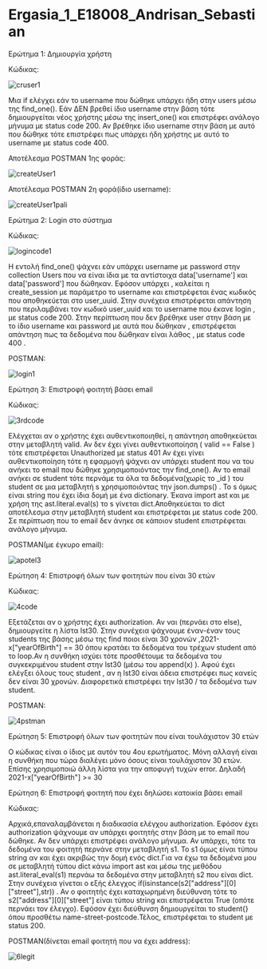 # Ergasia_1_E18008_Andrisan_Sebastian


Ερώτημα 1: Δημιουργία χρήστη

Κώδικας:


![cruser1](https://user-images.githubusercontent.com/52543423/118262747-02482300-b4be-11eb-9f3f-660e9ae7716d.PNG)


Μια if ελέγχει εάν το username που δώθηκε υπάρχει ήδη στην users μέσω της find_one().
Εάν ΔΕΝ βρεθεί ίδιο username στην βάση τότε δημιουργείται νέος χρήστης μέσω της insert_one() και επιστρέφει ανάλογο μήνυμα με status code 200.
Αν βρέθηκε ίδιο username στην βάση με αυτό που δώθηκε τότε επιστρέφει πως υπάρχει ήδη χρήστης με αυτό το username με status code 400.



Αποτέλεσμα POSTMAN 1ης φοράς:


![createUser1](https://user-images.githubusercontent.com/52543423/118262110-17708200-b4bd-11eb-8c13-975bdea057c6.PNG)

Αποτέλεσμα POSTMAN 2η φορά(ίδιο username):


![createUser1pali](https://user-images.githubusercontent.com/52543423/118262190-32db8d00-b4bd-11eb-8234-7f2b3a460452.PNG)



Ερώτημα 2: Login στο σύστημα

Κώδικας:

![logincode1](https://user-images.githubusercontent.com/52543423/118262648-db89ec80-b4bd-11eb-97a6-0e02959261fd.PNG)




Η εντολή find_one() ψάχνει εάν υπάρχει username με password στην collection Users που να είναι ίδια με τα αντίστοιχα data['username'] και data['password'] που δώθηκαν.
Εφόσον υπάρχει , καλείται η create_session με παράμετρο το username και επιστρέφεται ένας κωδικός που αποθηκεύεται στο user_uuid.
Στην συνέχεια επιστρέφεται απάντηση που περιλαμβάνει τον κωδικό user_uuid και το username που έκανε login , με status code 200.
Στην περίπτωση που δεν βρέθηκε user στην βάση με το ίδιο username και password με αυτά που δώθηκαν , επιστρέφεται απάντηση πως τα δεδομένα που δώθηκαν είναι λάθος , με status code 400 .

POSTMAN:

![login1](https://user-images.githubusercontent.com/52543423/118262961-4f2bf980-b4be-11eb-8930-8b4a7e020c25.PNG)




Ερώτηση 3: Επιστροφή φοιτητή βάσει email

Κώδικας:

![3rdcode](https://user-images.githubusercontent.com/52543423/118263451-fa3cb300-b4be-11eb-8291-7d9b5dbdaced.PNG)



Ελέγχεται αν ο χρήστης έχει αυθεντικοποιηθεί, η απάντηση αποθηκεύεται στην μεταβλητή valid.
Αν δεν έχει γίνει αυθεντικοποίηση ( valid == False ) τότε επιστρέφεται Unauthorized με status 401
Αν έχει γίνει αυθεντικοποίηση τότε η εφαρμογή ψάχνει αν υπάρχει student που να του ανήκει το email που δώθηκε χρησιμοποιόντας την find_one().
Αν το email ανήκει σε student τότε περνάμε τα όλα τα δεδομένα(χωρίς το _id ) του student σε μια μεταβλητή s χρησιμοποιόντας την json.dumps() .
Το s όμως είναι string που έχει ίδια δομή με ένα dictionary. Έκανα import ast και με χρήση της ast.literal.eval(s) το s γίνεται dict.Αποθηκεύεται το dict αποτέλεσμα στην μεταβλητή student και επιστρέφεται με status code 200.
Σε περίπτωση που το email δεν άνηκε σε κάποιον student επιστρέφεται ανάλογο μήνυμα.

POSTMAN(με έγκυρο email):

![apotel3](https://user-images.githubusercontent.com/52543423/118263518-0f194680-b4bf-11eb-8e45-42a5238fd583.PNG)




Ερώτηση 4: Επιστροφή όλων των φοιτητών που είναι 30 ετών

Κώδικας:

![4code](https://user-images.githubusercontent.com/52543423/118264184-ff4e3200-b4bf-11eb-868c-57d0f37f442f.PNG)


Εξετάζεται αν ο χρήστης έχει authorization.
Αν ναι (περνάει στο else), δημιουργείτε η λίστα lst30.
Στην συνέχεια ψάχνουμε έναν-έναν τους students της βάσης μέσω της find ποιοι είναι 30 χρονών ,2021-x["yearOfBirth"] == 30 όπου κρατάει τα δεδομένα του τρέχων student από το loop.Αν η συνθήκη ισχύει τότε προσθέτουμε τα δεδομένα του συγκεκριμένου student στην lst30 (μέσω του append(x) ).
Αφού έχει ελέγξει όλους τους student , αν η lst30 είναι άδεια επιστρέφει πως κανείς δεν είναι 30 χρονών. Διαφορετικά επιστρέφει την lst30 / τα δεδομένα των student.   


POSTMAN:

![4pstman](https://user-images.githubusercontent.com/52543423/118265309-a8e1f300-b4c1-11eb-88c4-1759c9e4a6ab.PNG)



Ερώτηση 5: Επιστροφή όλων των φοιτητών που είναι τουλάχιστον 30 ετών

Ο κώδικας είναι ο ίδιος με αυτόν του 4ου ερωτήματος.
Μόνη αλλαγή είναι η συνθήκη που τώρα διαλέγει μόνο όσους είναι τουλάχιστον 30 ετών.
Επίσης χρησιμοποιώ άλλη λίστα για την αποφυγή τυχών error.
Δηλαδή  2021-x["yearOfBirth"] >= 30


Ερώτηση 6: Επιστροφή φοιτητή που έχει δηλώσει κατοικία βάσει email

Κώδικας:



Αρχικά,επαναλαμβάνεται η διαδικασία ελέγχου authorization.
Εφόσον έχει authorization ψάχνουμε αν υπάρχει φοιτητής στην βάση με το email που δώθηκε.
Αν δεν υπάρχει επιστρέφει ανάλογο μήνυμα.
Αν υπάρχει, τότε τα δεδομένα του φοιτητή περνάνε στην μεταβλητή s1. Το s1 όμως είναι τύπου string αν και έχει ακριβώς την δομή ενός dict.Για να έχω τα δεδομένα μου σε μεταβλητή τύπου dict κάνω import ast και μέσω της μεθόδου ast.literal_eval(s1) περνάω τα δεδομένα στην μεταβλητή s2 που είναι dict.
Στην συνέχεια  γίνεται ο εξής έλεγχος if(isinstance(s2["address"][0]["street"],str)) . Αν ο φοιτητής έχει καταχωρημένη διεύθυνση τότε το s2["address"][0]["street"] είναι τύπου string και επιστρέφεται True (οπότε περνάει τον έλεγχο). Εφόσον έχει διεύθυνση δημιουργείται το student{} όπου προσθέτω name-street-postcode.Τέλος, επιστρέφεται το student με status 200.


POSTMAN(δίνεται email φοιτητή που να έχει address):

![6legit](https://user-images.githubusercontent.com/52543423/118274491-df256f80-b4cd-11eb-999b-56f84fedd5d0.PNG)







